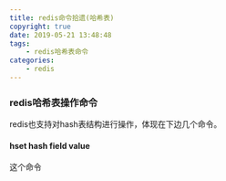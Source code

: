 ```yaml
---
title: redis命令拾遗(哈希表)
copyright: true
date: 2019-05-21 13:48:48
tags:
	- redis哈希表命令
categories:
	- redis
---
```


### redis哈希表操作命令

redis也支持对hash表结构进行操作，体现在下边几个命令。

#### hset hash field value

这个命令

